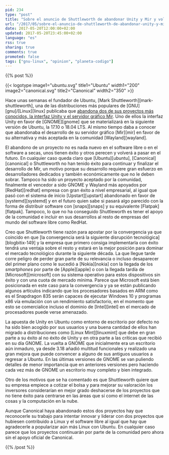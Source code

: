 ```yaml
---
pid: 234
type: "post"
title: "Sobre el anuncio de Shuttleworth de abandonar Unity y Mir y volver a GNOME en Ubuntu"
url: "/2017/05/sobre-el-anuncio-de-shuttleworth-de-abandonar-unity-y-mir-y-volver-a-gnome-en-ubuntu/"
date: 2017-05-20T12:00:00+02:00
updated: 2017-05-20T23:45:00+02:00
language: "es"
rss: true
sharing: true
comments: true
promoted: false
tags: ["gnu-linux", "opinion", "planeta-codigo"]
---
```


{{% post %}}

{{< logotype image1="ubuntu.svg" title1="Ubuntu" width1="200" image2="canonical.svg" title2="Canonical" width2="350" >}}

Hace unas semanas el fundador de Ubuntu, [Mark Shuttleworth][mark-shuttleworth], una de las distribuciones más populares de [GNU][gnu]/[Linux][linux] publicaba que [abandona dos de sus proyectos más conocidos, la interfaz Unity y el servidor gráfico Mir](https://plus.google.com/+MarkShuttleworthCanonical/posts/7LYubpaHUHH). Uno de ellos la interfaz Unity en favor de [GNOME][gnome] que se materializará en la siguiente versión de Ubuntu, la 17.10 o 18.04 LTS. Al mismo tiempo daba a conocer que abandonaba el desarrollo de su servidor gráfico [Mir][mir] en favor de su alternativa y más aceptada en la comunidad [Wayland][wayland].

El abandono de un proyecto no es nada nuevo en el software libre o en el software a secas, unos tienen éxito y otros perecen y volverá a pasar en el futuro. En cualquier caso queda claro que [Ubuntu][ubuntu], [Canonical][canonical] o Shuttleworth no han tenido éxito para continuar y finalizar el desarrollo de Mir, un motivo porque su desarrollo requiere gran esfuerzo en desarrolladores dedicados y también económicamente que no le deben sobrar. Tampoco ha sido un proyecto aceptado por la comunidad, finalmente el vencedor a sido GNOME y Wayland más apoyados por [RedHat][redhat] empresa con gran éxito a nivel empresarial, al igual que pasó con el sistema de inicio [Upstart][upstart] abandonado en favor de [systemd][systemd] y en el futuro quien sabe si pasará algo parecido con la forma de distribuir software con [snaps][snaps] y su equivalente [Flatpak][flatpak]. Tampoco, lo que no ha conseguido Shuttleworth es tener el apoyo de la comunidad e incluir en sus desarrollos al resto de empresas del mundo del software libre como RedHat.

Creo que Shuttleworth tiene razón para apostar por la convergencia ya que coincido en que [la convergencia será la siguiente disrupción tecnológica][blogbitix-149] y la empresa que primero consiga implementarla con éxito tendrá una ventaja sobre el resto y estará en la mejor posición para dominar el mercado tecnológico durante la siguiente década. La que llegue tarde corre peligro de perder gran parte de su relevancia o incluso desaparecer del primer plano como le sucedió a [Nokia][nokia] con la llegada de los _smartphones_ por parte de [Apple][apple] o con la llegada tardía de [Microsoft][microsoft] con su sistema operativo para estos dispositivos sin éxito y con una cuota de mercado mínima. Parece que Microsoft está bien posicionada en este caso para la convergencia y ya se están publicando algunos artículos indicando que los procesadores basados en ARM como es el Snapdragon 835 serán capaces de ejecutar Windows 10 y programas x86 vía emulación con un rendimiento satisfactorio, en el momento que esto se comercialice incluso el dominio de [Intel][intel] en el mercado de procesadores puede verse amenazado.

La apuesta de Unity en Ubuntu como entorno de escritorio por defecto no ha sido bien acogido por sus usuarios y una buena cantidad de ellos han migrado a distribuciones como [Linux Mint][linuxmint] que debe en gran parte a su éxito al no éxito de Unity y en otra parte a las críticas que recibió en su día GNOME. La vuelta a GNOME que inicialmente era un escritorio aún inmaduro, ya desde 3.18 añadió multitud funcionales y realizado una gran mejora que puede convencer a alguno de sus antiguos usuarios a regresar a Ubuntu. En las últimas versiones de GNOME se van puliendo detalles de menor importancia que en anteriores versiones pero haciendo cada vez más de GNOME un escritorio muy completo y bien integrado.

Otro de los motivos que se ha comentado es que Shuttleworth quiere que su empresa empiece a cotizar el bolsa y para mejorar su valoración los inversores considerarían en mejor grado deshacerse de los proyectos que no tiene éxito para centrarse en las áreas que sí como el internet de las cosas y la computación en la nube.

Aunque Canonical haya abandonado estos dos proyectos hay que reconocerle su trabajo para intentar innovar y liderar con dos proyectos que hubiesen contribuido a Linux y el software libre al igual que hay que agradecerle a popularizar aún más Linux con Ubuntu. En cualquier caso parece que los proyectos continuarán por parte de la comunidad pero ahora sin el apoyo oficial de Canonical.

{{% /post %}}
